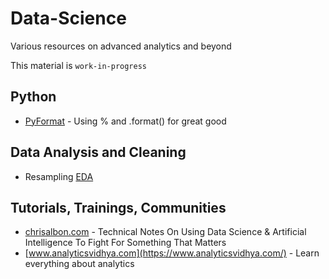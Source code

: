 # Data-Science
Various resources on advanced analytics and beyond

This material is `work-in-progress`

## Python

- [PyFormat](https://pyformat.info/) - Using % and .format() for great good

## Data Analysis and Cleaning

- Resampling [EDA](EDA_Template.ipynb)
    
## Tutorials, Trainings, Communities

- [chrisalbon.com](https://chrisalbon.com/) - Technical Notes On Using Data Science & Artificial Intelligence To Fight For Something That Matters
- [www.analyticsvidhya.com](https://www.analyticsvidhya.com/) - Learn everything about analytics
